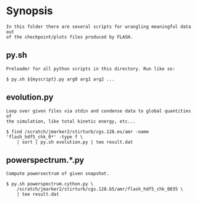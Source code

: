 # Synopsis
    In this folder there are several scripts for wrangling meaningful data out
    of the checkpoint/plots files produced by FLASH.

## py.sh
    Preloader for all python scripts in this directory. Run like so:
        
    $ py.sh ${myscript}.py arg0 arg1 arg2 ...

## evolution.py
    Loop over given files via stdin and condense data to global quantities of
    the simulation, like total kinetic energy, etc...

    $ find /scratch/jmarker2/stirturb/cgs.128.es/amr -name 'flash_hdf5_chk_0*' -type f \
        | sort | py.sh evolution.py | tee result.dat

## powerspectrum.*.py
    Compute powersectrum of given snapshot.
   
    $ py.sh powerspectrum.cython.py \
        /scratch/jmarker2/stirturb/cgs.128.b5/amr/flash_hdf5_chk_0035 \
        | tee result.dat
